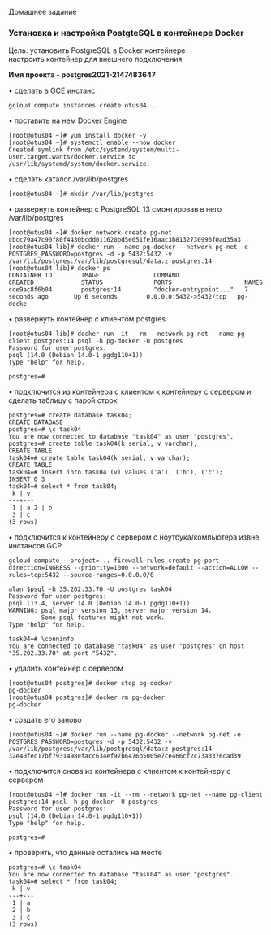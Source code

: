 Домашнее задание  
### Установка и настройка PostgteSQL в контейнере Docker  

Цель:
установить PostgreSQL в Docker контейнере  
настроить контейнер для внешнего подключения  

<b>Имя проекта - postgres2021-2147483647</b>

• сделать в GCE инстанс
```console
gcloud compute instances create otus04...
```
• поставить на нем Docker Engine  
```console
[root@otus04 ~]# yum install docker -y
[root@otus04 ~]# systemctl enable --now docker
Created symlink from /etc/systemd/system/multi-user.target.wants/docker.service to /usr/lib/systemd/system/docker.service.
```
• сделать каталог /var/lib/postgres  
```console
[root@otus04 ~]# mkdir /var/lib/postgres
```
• развернуть контейнер с PostgreSQL 13 смонтировав в него /var/lib/postgres  
```console
[root@otus04 ~]# docker network create pg-net
cbcc79a47c90f80f4430bcdd011620bd5e051fe16aac3b8132730996f0ad35a3
[root@otus04 lib]# docker run --name pg-docker --network pg-net -e POSTGRES_PASSWORD=postgres -d -p 5432:5432 -v /var/lib/postgres:/var/lib/postgresql/data:z postgres:14
[root@otus04 lib]# docker ps
CONTAINER ID        IMAGE               COMMAND                  CREATED             STATUS              PORTS                    NAMES
cce9ac8f6b04        postgres:14         "docker-entrypoint..."   7 seconds ago       Up 6 seconds        0.0.0.0:5432->5432/tcp   pg-docke
```
• развернуть контейнер с клиентом postgres  
```console
[root@otus04 lib]# docker run -it --rm --network pg-net --name pg-client postgres:14 psql -h pg-docker -U postgres
Password for user postgres: 
psql (14.0 (Debian 14.0-1.pgdg110+1))
Type "help" for help.

postgres=#
```
• подключится из контейнера с клиентом к контейнеру с сервером и сделать таблицу с парой строк  
```console
postgres=# create database task04;
CREATE DATABASE
postgres=# \c task04 
You are now connected to database "task04" as user "postgres".
postgres=# create table task04(k serial, v varchar);
CREATE TABLE
task04=# create table task04(k serial, v varchar);
CREATE TABLE
task04=# insert into task04 (v) values ('a'), ('b'), ('c');
INSERT 0 3
task04=# select * from task04;
 k | v 
---+---
 1 | a 2 | b
 3 | c
(3 rows)
```
• подключится к контейнеру с сервером с ноутбука/компьютера извне инстансов GCP  
```console
gcloud compute --project=... firewall-rules create pg-port --direction=INGRESS --priority=1000 --network=default --action=ALLOW --rules=tcp:5432 --source-ranges=0.0.0.0/0

alan $psql -h 35.202.33.70 -U postgres task04
Password for user postgres: 
psql (13.4, server 14.0 (Debian 14.0-1.pgdg110+1))
WARNING: psql major version 13, server major version 14.
         Some psql features might not work.
Type "help" for help.

task04=# \conninfo 
You are connected to database "task04" as user "postgres" on host "35.202.33.70" at port "5432".
```
• удалить контейнер с сервером  
```console
[root@otus04 postgres]# docker stop pg-docker
pg-docker
[root@otus04 postgres]# docker rm pg-docker
pg-docker
```
• создать его заново  
```console
[root@otus04 ~]# docker run --name pg-docker --network pg-net -e POSTGRES_PASSWORD=postgres -d -p 5432:5432 -v /var/lib/postgres:/var/lib/postgresql/data:z postgres:14
32e40fec17bf7931498efacc634ef97b6476b5005e7ce466cf2c73a3376cad39
```
• подключится снова из контейнера с клиентом к контейнеру с сервером  
```console
[root@otus04 ~]# docker run -it --rm --network pg-net --name pg-client postgres:14 psql -h pg-docker -U postgres
Password for user postgres: 
psql (14.0 (Debian 14.0-1.pgdg110+1))
Type "help" for help.

postgres=#
```
• проверить, что данные остались на месте  
```console
postgres=# \c task04 
You are now connected to database "task04" as user "postgres".
task04=# select * from task04;
 k | v 
---+---
 1 | a
 2 | b
 3 | c
(3 rows)
```
